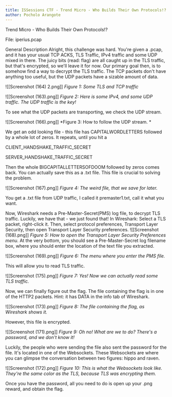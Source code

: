 ```yaml
---
title: ISSessions CTF - Trend Micro - Who Builds Their Own Protocols!?
author: Pocholo Arangote
---
```


Trend Micro - Who Builds Their Own Protocols!?

File: iperius.pcap


General Description
Alright, this challenge was hard. You're given a .pcap, and it has your usual TCP ACKS, TLS Traffic, IPv4 traffic and some UDP mixed in there. The juicy bits (read: flag) are all caught up in the TLS traffic, but that's encrypted, so we'll leave it for now. Our primary goal then, is to somehow find a way to decrypt the TLS traffic. The TCP packets don't have anything too useful, but the UDP packets have a sizable amount of data. 

![[Screenshot (164) 2.png]]
*Figure 1: Some TLS and TCP traffic* 

![[Screenshot (163).png]]
*Figure 2: Here is some IPv4, and some UDP traffic. The UDP traffic is the key!*

To see what the UDP packets are transporting, we check the UDP stream.

![[Screenshot (166).png]]
*Figure 3: How to follow the UDP stream. *


We get an odd looking file - this file has CAPITALWORDLETTERS followed by a whole lot of zeros. It repeats, until you hit a   

CLIENT\_HANDSHAKE\_TRAFFIC\_SECRET
  

SERVER\_HANDSHAKE\_TRAFFIC\_SECRET

Then the whole BIGCAPITALLETTERSOFDOOM followed by zeros comes back.
You can actually save this as a .txt file. This file is crucial to solving the problem.

![[Screenshot (167).png]]
*Figure 4: The weird file, that we save for later.*

You get a .txt file from UDP traffic, I called it premaster1.txt, call it what you want.

Now, Wireshark needs a Pre-Master-Secret(PMS) log file, to decrypt TLS traffic. Luckily, we have that - we just found that! In Wireshark: Select a TLS packet, right-click it. Then, select protocol preferences, Transport Layer Security, then open Transport Layer Security preferences.
![[Screenshot (168).png]]
*Figure 5: How to open the Transport Layer Security Preferences menu.*
At the very bottom, you should see a Pre-Master-Secret log filename box, where you should enter the location of the text file you extracted.

![[Screenshot (169).png]]
*Figure 6: The menu where you enter the PMS file.*

This will allow you to read TLS traffic. 

![[Screenshot (175).png]]
*Figure 7: Yes! Now we can actually read some TLS traffic.*

Now, we can finally figure out the flag. The file containing the flag is in one of the HTTP2 packets. Hint: it has DATA in the info tab of Wireshark.

![[Screenshot (173).png]]
*Figure 8: The file containing the flag, as Wireshark shows it.*

However, this file is encrypted. 

![[Screenshot (171).png]]
*Figure 9: Oh no! What are we to do? There's a password, and we don't know it!*

Luckily, the people who were sending the file also sent the password for the file. It's located in one of the Websockets. These Websockets are where you can glimpse the conversation between two figures: hippo and raven. 

![[Screenshot (172).png]]
*Figure 10: This is what the Websockets look like. They're the same color as the TLS, because TLS was encrypting them.*


Once you have the password, all you need to do is open up your .png reward, and obtain the flag. 
